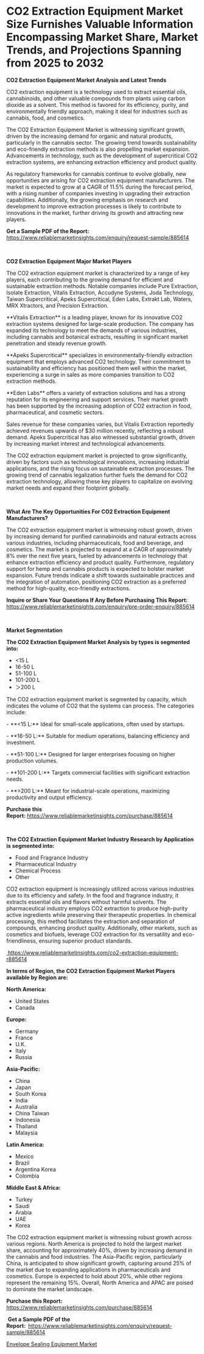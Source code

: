 <p><h1>CO2 Extraction Equipment Market Size Furnishes Valuable Information Encompassing Market Share, Market Trends, and Projections Spanning from 2025 to 2032</h1></p><p><strong>CO2 Extraction Equipment Market Analysis and Latest Trends</strong></p>
<p><p>CO2 extraction equipment is a technology used to extract essential oils, cannabinoids, and other valuable compounds from plants using carbon dioxide as a solvent. This method is favored for its efficiency, purity, and environmentally friendly approach, making it ideal for industries such as cannabis, food, and cosmetics. </p><p>The CO2 Extraction Equipment Market is witnessing significant growth, driven by the increasing demand for organic and natural products, particularly in the cannabis sector. The growing trend towards sustainability and eco-friendly extraction methods is also propelling market expansion. Advancements in technology, such as the development of supercritical CO2 extraction systems, are enhancing extraction efficiency and product quality. </p><p>As regulatory frameworks for cannabis continue to evolve globally, new opportunities are arising for CO2 extraction equipment manufacturers. The market is expected to grow at a CAGR of 11.5% during the forecast period, with a rising number of companies investing in upgrading their extraction capabilities. Additionally, the growing emphasis on research and development to improve extraction processes is likely to contribute to innovations in the market, further driving its growth and attracting new players.</p></p>
<p><strong>Get a Sample PDF of the Report:&nbsp;</strong> <a href="https://www.reliablemarketinsights.com/enquiry/request-sample/885614?utm_campaign=3571&utm_medium=2&utm_source=Github&utm_content=ia&utm_term=10042025&utm_id=co2-extraction-equipment">https://www.reliablemarketinsights.com/enquiry/request-sample/885614</a></p>
<p>&nbsp;</p>
<p><strong>CO2 Extraction Equipment Major Market Players</strong></p>
<p><p>The CO2 extraction equipment market is characterized by a range of key players, each contributing to the growing demand for efficient and sustainable extraction methods. Notable companies include Pure Extraction, Isolate Extraction, Vitalis Extraction, Accudyne Systems, Joda Technology, Taiwan Supercritical, Apeks Supercritical, Eden Labs, Extrakt Lab, Waters, MRX Xtractors, and Precision Extraction.</p><p>**Vitalis Extraction** is a leading player, known for its innovative CO2 extraction systems designed for large-scale production. The company has expanded its technology to meet the demands of various industries, including cannabis and botanical extracts, resulting in significant market penetration and steady revenue growth.</p><p>**Apeks Supercritical** specializes in environmentally-friendly extraction equipment that employs advanced CO2 technology. Their commitment to sustainability and efficiency has positioned them well within the market, experiencing a surge in sales as more companies transition to CO2 extraction methods.</p><p>**Eden Labs** offers a variety of extraction solutions and has a strong reputation for its engineering and support services. Their market growth has been supported by the increasing adoption of CO2 extraction in food, pharmaceutical, and cosmetic sectors.</p><p>Sales revenue for these companies varies, but Vitalis Extraction reportedly achieved revenues upwards of $30 million recently, reflecting a robust demand. Apeks Supercritical has also witnessed substantial growth, driven by increasing market interest and technological advancements.</p><p>The CO2 extraction equipment market is projected to grow significantly, driven by factors such as technological innovations, increasing industrial applications, and the rising focus on sustainable extraction processes. The growing trend of cannabis legalization further fuels the demand for CO2 extraction technology, allowing these key players to capitalize on evolving market needs and expand their footprint globally.</p></p>
<p>&nbsp;</p>
<p><strong>What Are The Key Opportunities For CO2 Extraction Equipment Manufacturers?</strong></p>
<p><p>The CO2 extraction equipment market is witnessing robust growth, driven by increasing demand for purified cannabinoids and natural extracts across various industries, including pharmaceuticals, food and beverage, and cosmetics. The market is projected to expand at a CAGR of approximately 8% over the next five years, fueled by advancements in technology that enhance extraction efficiency and product quality. Furthermore, regulatory support for hemp and cannabis products is expected to bolster market expansion. Future trends indicate a shift towards sustainable practices and the integration of automation, positioning CO2 extraction as a preferred method for high-quality, eco-friendly extractions.</p></p>
<p><strong>Inquire or Share Your Questions If Any Before Purchasing This Report:</strong> <a href="https://www.reliablemarketinsights.com/enquiry/pre-order-enquiry/885614?utm_campaign=3571&utm_medium=2&utm_source=Github&utm_content=ia&utm_term=10042025&utm_id=co2-extraction-equipment">https://www.reliablemarketinsights.com/enquiry/pre-order-enquiry/885614</a></p>
<p>&nbsp;</p>
<p><strong>Market Segmentation</strong></p>
<p><strong>The CO2 Extraction Equipment Market Analysis by types is segmented into:</strong></p>
<p><ul><li><15 L</li><li>16-50 L</li><li>51-100 L</li><li>101-200 L</li><li>＞200 L</li></ul></p>
<p><p>The CO2 extraction equipment market is segmented by capacity, which indicates the volume of CO2 that the systems can process. The categories include: </p><p>- **<15 L:** Ideal for small-scale applications, often used by startups. </p><p>- **16-50 L:** Suitable for medium operations, balancing efficiency and investment. </p><p>- **51-100 L:** Designed for larger enterprises focusing on higher production volumes. </p><p>- **101-200 L:** Targets commercial facilities with significant extraction needs. </p><p>- **>200 L:** Meant for industrial-scale operations, maximizing productivity and output efficiency.</p></p>
<p><strong>Purchase this Report:&nbsp;</strong><a href="https://www.reliablemarketinsights.com/purchase/885614?utm_campaign=3571&utm_medium=2&utm_source=Github&utm_content=ia&utm_term=10042025&utm_id=co2-extraction-equipment">https://www.reliablemarketinsights.com/purchase/885614</a></p>
<p>&nbsp;</p>
<p><strong>The CO2 Extraction Equipment Market Industry Research by Application is segmented into:</strong></p>
<p><ul><li>Food and Fragrance Industry</li><li>Pharmaceutical Industry</li><li>Chemical Process</li><li>Other</li></ul></p>
<p><p>CO2 extraction equipment is increasingly utilized across various industries due to its efficiency and safety. In the food and fragrance industry, it extracts essential oils and flavors without harmful solvents. The pharmaceutical industry employs CO2 extraction to produce high-purity active ingredients while preserving their therapeutic properties. In chemical processing, this method facilitates the extraction and separation of compounds, enhancing product quality. Additionally, other markets, such as cosmetics and biofuels, leverage CO2 extraction for its versatility and eco-friendliness, ensuring superior product standards.</p></p>
<p><a href="https://www.reliablemarketinsights.com/co2-extraction-equipment-r885614?utm_campaign=3571&utm_medium=2&utm_source=Github&utm_content=ia&utm_term=10042025&utm_id=co2-extraction-equipment">&nbsp;https://www.reliablemarketinsights.com/co2-extraction-equipment-r885614</a></p>
<p><strong>In terms of Region, the CO2 Extraction Equipment Market Players available by Region are:</strong></p>
<p>
    <p> <strong> North America: </strong>
        <ul>
            <li>United States</li>
            <li>Canada</li>
        </ul>
        </p> 
    <p> <strong> Europe: </strong>
        <ul>
            <li>Germany</li>
            <li>France</li>
            <li>U.K.</li>
            <li>Italy</li>
            <li>Russia</li>
        </ul>
        </p> 
    <p> <strong> Asia-Pacific: </strong>
        <ul>
            <li>China</li>
            <li>Japan</li>
            <li>South Korea</li>
            <li>India</li>
            <li>Australia</li>
            <li>China Taiwan</li>
            <li>Indonesia</li>
            <li>Thailand</li>
            <li>Malaysia</li>
        </ul>
        </p> 
    <p> <strong> Latin America: </strong>
        <ul>
            <li>Mexico</li>
            <li>Brazil</li>
            <li>Argentina Korea</li>
            <li>Colombia</li>
        </ul>
        </p> 
    <p> <strong> Middle East & Africa: </strong>
        <ul>
            <li>Turkey</li>
            <li>Saudi</li>
            <li>Arabia</li>
            <li>UAE</li>
            <li>Korea</li>
        </ul>
    </p>
    </p>
<p><p>The CO2 extraction equipment market is witnessing robust growth across various regions. North America is projected to hold the largest market share, accounting for approximately 40%, driven by increasing demand in the cannabis and food industries. The Asia-Pacific region, particularly China, is anticipated to show significant growth, capturing around 25% of the market due to expanding applications in pharmaceuticals and cosmetics. Europe is expected to hold about 20%, while other regions represent the remaining 15%. Overall, North America and APAC are poised to dominate the market landscape.</p></p>
<p><strong>Purchase this Report: </strong><a href="https://www.reliablemarketinsights.com/purchase/885614?utm_campaign=3571&utm_medium=2&utm_source=Github&utm_content=ia&utm_term=10042025&utm_id=co2-extraction-equipment">https://www.reliablemarketinsights.com/purchase/885614</a></p>
<p>&nbsp;<strong>Get a Sample PDF of the Report:&nbsp;&nbsp;</strong><a href="https://www.reliablemarketinsights.com/enquiry/request-sample/885614?utm_campaign=3571&utm_medium=2&utm_source=Github&utm_content=ia&utm_term=10042025&utm_id=co2-extraction-equipment">https://www.reliablemarketinsights.com/enquiry/request-sample/885614</a></p>
<p><strong></strong></p>
<p><p><a href="https://github.com/kadutjoelly83/Market-Research-Report-List-1/blob/main/envelope-sealing-equipment-market.md?utm_campaign=3571&utm_medium=2&utm_source=Github&utm_content=ia&utm_term=10042025&utm_id=co2-extraction-equipment">Envelope Sealing Equipment Market</a></p></p>